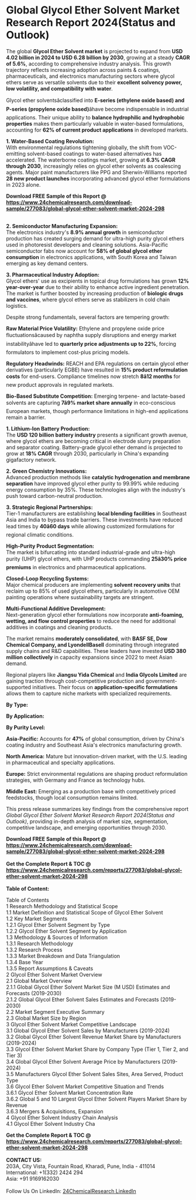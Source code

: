 <h1>Global Glycol Ether Solvent Market Research Report 2024(Status and Outlook)</h1><p>The global <strong>Glycol Ether Solvent market</strong> is projected to expand from <strong>USD 4.02 billion in 2024 to USD 6.28 billion by 2030</strong>, growing at a steady <strong>CAGR of 5.6%</strong>, according to comprehensive industry analysis. This growth trajectory reflects increasing adoption across paints &amp; coatings, pharmaceuticals, and electronics manufacturing sectors where glycol ethers serve as versatile solvents due to their <strong>excellent solvency power, low volatility, and compatibility with water</strong>.</p><p>Glycol ether solventsâclassified into <strong>E-series (ethylene oxide based) and P-series (propylene oxide based)</strong>âhave become indispensable in industrial applications. Their unique ability to <strong>balance hydrophilic and hydrophobic properties</strong> makes them particularly valuable in water-based formulations, accounting for <strong>62% of current product applications</strong> in developed markets.</p><p><strong>1. Water-Based Coating Revolution:</strong><br>
With environmental regulations tightening globally, the shift from VOC-emitting solvent-based coatings to water-based alternatives has accelerated. The waterborne coatings market, growing at <strong>6.3% CAGR through 2030</strong>, increasingly relies on glycol ether solvents as coalescing agents. Major paint manufacturers like PPG and Sherwin-Williams reported <strong>28 new product launches</strong> incorporating advanced glycol ether formulations in 2023 alone.</p><div><b>Download FREE Sample of this Report @ 
            <a href="https://www.24chemicalresearch.com/download-sample/277083/global-glycol-ether-solvent-market-2024-298">
            https://www.24chemicalresearch.com/download-sample/277083/global-glycol-ether-solvent-market-2024-298</a></b></div><br><p><strong>2. Semiconductor Manufacturing Expansion:</strong><br>
The electronics industry's <strong>8.9% annual growth</strong> in semiconductor production has created surging demand for ultra-high purity glycol ethers used in photoresist developers and cleaning solutions. Asia-Pacific semiconductor fabs now account for <strong>58% of global glycol ether consumption</strong> in electronics applications, with South Korea and Taiwan emerging as key demand centers.</p><p><strong>3. Pharmaceutical Industry Adoption:</strong><br>
Glycol ethers' use as excipients in topical drug formulations has grown <strong>12% year-over-year</strong> due to their ability to enhance active ingredient penetration. The market is further boosted by increasing production of <strong>biologic drugs and vaccines</strong>, where glycol ethers serve as stabilizers in cold chain logistics.</p><p>Despite strong fundamentals, several factors are tempering growth:</p><p><strong>Raw Material Price Volatility:</strong> Ethylene and propylene oxide price fluctuationsâcaused by naphtha supply disruptions and energy market instabilityâhave led to <strong>quarterly price adjustments up to 22%</strong>, forcing formulators to implement cost-plus pricing models.</p><p><strong>Regulatory Headwinds:</strong> REACH and EPA regulations on certain glycol ether derivatives (particularly EGBE) have resulted in <strong>15% product reformulation costs</strong> for end-users. Compliance timelines now stretch <strong>8â12 months</strong> for new product approvals in regulated markets.</p><p><strong>Bio-Based Substitute Competition:</strong> Emerging terpene- and lactate-based solvents are capturing <strong>7â9% market share annually</strong> in eco-conscious European markets, though performance limitations in high-end applications remain a barrier.</p><p><strong>1. Lithium-Ion Battery Production:</strong><br>
The <strong>USD 120 billion battery industry</strong> presents a significant growth avenue, where glycol ethers are becoming critical in electrode slurry preparation and separator coating. Battery-grade glycol ether demand is projected to grow at <strong>18% CAGR</strong> through 2030, particularly in China's expanding gigafactory network.</p><p><strong>2. Green Chemistry Innovations:</strong><br>
Advanced production methods like <strong>catalytic hydrogenation and membrane separation</strong> have improved glycol ether purity to 99.99% while reducing energy consumption by 35%. These technologies align with the industry's push toward carbon-neutral production.</p><p><strong>3. Strategic Regional Partnerships:</strong><br>
Tier-1 manufacturers are establishing <strong>local blending facilities</strong> in Southeast Asia and India to bypass trade barriers. These investments have reduced lead times by <strong>40â60 days</strong> while allowing customized formulations for regional climatic conditions.</p><p><strong>High-Purity Product Segmentation:</strong><br>
	The market is bifurcating into standard industrial-grade and ultra-high purity (UHP) glycol ethers, with UHP products commanding <strong>25â30% price premiums</strong> in electronics and pharmaceutical applications.</p><p><strong>Closed-Loop Recycling Systems:</strong><br>
	Major chemical producers are implementing <strong>solvent recovery units</strong> that reclaim up to 85% of used glycol ethers, particularly in automotive OEM painting operations where sustainability targets are stringent.</p><p><strong>Multi-Functional Additive Development:</strong><br>
	Next-generation glycol ether formulations now incorporate <strong>anti-foaming, wetting, and flow control properties</strong> to reduce the need for additional additives in coatings and cleaning products.</p><p>The market remains <strong>moderately consolidated</strong>, with <strong>BASF SE, Dow Chemical Company, and LyondellBasell</strong> dominating through integrated supply chains and R&amp;D capabilities. These leaders have invested <strong>USD 380 million collectively</strong> in capacity expansions since 2022 to meet Asian demand.</p><p>Regional players like <strong>Jiangsu Yida Chemical</strong> and <strong>India Glycols Limited</strong> are gaining traction through cost-competitive production and government-supported initiatives. Their focus on <strong>application-specific formulations</strong> allows them to capture niche markets with specialized requirements.</p><p><strong>By Type:</strong></p><p><strong>By Application:</strong></p><p><strong>By Purity Level:</strong></p><p><strong>Asia-Pacific:</strong> Accounts for <strong>47%</strong> of global consumption, driven by China's coating industry and Southeast Asia's electronics manufacturing growth.</p><p><strong>North America:</strong> Mature but innovation-driven market, with the U.S. leading in pharmaceutical and specialty applications.</p><p><strong>Europe:</strong> Strict environmental regulations are shaping product reformulation strategies, with Germany and France as technology hubs.</p><p><strong>Middle East:</strong> Emerging as a production base with competitively priced feedstocks, though local consumption remains limited.</p><p>This press release summarizes key findings from the comprehensive report <em>Global Glycol Ether Solvent Market Research Report 2024(Status and Outlook)</em>, providing in-depth analysis of market size, segmentation, competitive landscape, and emerging opportunities through 2030.</p><div><b>Download FREE Sample of this Report @ 
            <a href="https://www.24chemicalresearch.com/download-sample/277083/global-glycol-ether-solvent-market-2024-298">
            https://www.24chemicalresearch.com/download-sample/277083/global-glycol-ether-solvent-market-2024-298</a></b></div><br><div><b>Get the Complete Report & TOC @ 
            <a href="https://www.24chemicalresearch.com/reports/277083/global-glycol-ether-solvent-market-2024-298">
            https://www.24chemicalresearch.com/reports/277083/global-glycol-ether-solvent-market-2024-298</a></b></div><br>
            <b>Table of Content:</b><p>Table of Contents<br />
1 Research Methodology and Statistical Scope<br />
1.1 Market Definition and Statistical Scope of Glycol Ether Solvent<br />
1.2 Key Market Segments<br />
1.2.1 Glycol Ether Solvent Segment by Type<br />
1.2.2 Glycol Ether Solvent Segment by Application<br />
1.3 Methodology & Sources of Information<br />
1.3.1 Research Methodology<br />
1.3.2 Research Process<br />
1.3.3 Market Breakdown and Data Triangulation<br />
1.3.4 Base Year<br />
1.3.5 Report Assumptions & Caveats<br />
2 Glycol Ether Solvent Market Overview<br />
2.1 Global Market Overview<br />
2.1.1 Global Glycol Ether Solvent Market Size (M USD) Estimates and Forecasts (2019-2030)<br />
2.1.2 Global Glycol Ether Solvent Sales Estimates and Forecasts (2019-2030)<br />
2.2 Market Segment Executive Summary<br />
2.3 Global Market Size by Region<br />
3 Glycol Ether Solvent Market Competitive Landscape<br />
3.1 Global Glycol Ether Solvent Sales by Manufacturers (2019-2024)<br />
3.2 Global Glycol Ether Solvent Revenue Market Share by Manufacturers (2019-2024)<br />
3.3 Glycol Ether Solvent Market Share by Company Type (Tier 1, Tier 2, and Tier 3)<br />
3.4 Global Glycol Ether Solvent Average Price by Manufacturers (2019-2024)<br />
3.5 Manufacturers Glycol Ether Solvent Sales Sites, Area Served, Product Type<br />
3.6 Glycol Ether Solvent Market Competitive Situation and Trends<br />
3.6.1 Glycol Ether Solvent Market Concentration Rate<br />
3.6.2 Global 5 and 10 Largest Glycol Ether Solvent Players Market Share by Revenue<br />
3.6.3 Mergers & Acquisitions, Expansion<br />
4 Glycol Ether Solvent Industry Chain Analysis<br />
4.1 Glycol Ether Solvent Industry Cha</p><div><b>Get the Complete Report & TOC @ 
            <a href="https://www.24chemicalresearch.com/reports/277083/global-glycol-ether-solvent-market-2024-298">
            https://www.24chemicalresearch.com/reports/277083/global-glycol-ether-solvent-market-2024-298</a></b></div><br><b>CONTACT US:</b><br>
            203A, City Vista, Fountain Road, Kharadi, Pune, India - 411014<br>
            International: +1(332) 2424 294<br>
            Asia: +91 9169162030 <br><br>
            Follow Us On LinkedIn: <a href="https://www.linkedin.com/company/24chemicalresearch/">24ChemicalResearch LinkedIn</a>